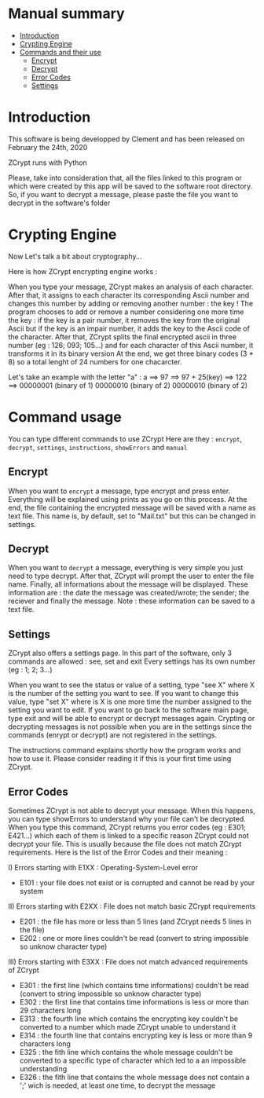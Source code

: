 # Manual summary
 - [Introduction](#introduction)
 - [Crypting Engine](#crypting-engine)
 - [Commands and their use](#command-usage)
   - [Encrypt](#encrypt)
   - [Decrypt](#decrypt)
   - [Error Codes](#error-codes)
   - [Settings](#settings)


# Introduction
This software is being developped by Clement and has been released on February the 24th, 2020

ZCrypt runs with Python

Please, take into consideration that, all the files linked to this program or which were created by this app will be saved to the software root directory.
So, if you want to decrypt a message, please paste the file you want to decrypt in the software's folder


# Crypting Engine
Now Let's talk a bit about cryptography...

Here is how ZCrypt encrypting engine works :

When you type your message, ZCrypt makes an analysis of each character.
After that, it assigns to each character its corresponding Ascii number and changes this number by adding or removing another number : the key !
The program chooses to add or remove a number considering one more time the key : if the key is a pair number, it removes the key from the original Ascii but if the key is an impair number, it adds the key to the Ascii code of the character.
After that, ZCrypt splits the final encrypted ascii in three number (eg : 126; 093; 105...) and for each character of this Ascii number, it transforms it in its binary version
At the end, we get three binary codes (3 * 8) so a total lenght of 24 numbers for one chacarcter.

Let's take an example with the letter "a" : a ==> 97 ==> 97 + 25(key) ==> 122 ==> 00000001 (binary of 1) 00000010 (binary of 2) 00000010 (binary of 2)


# Command usage
You can type different commands to use ZCrypt
Here are they : `encrypt`, `decrypt`, `settings`, `instructions`, `showErrors` and `manual`

## Encrypt
When you want to `encrypt` a message, type encrypt and press enter.
Everything will be explained using prints as you go on this process.
At the end, the file containing the encrypted message will be saved with a name as text file.
This name is, by default, set to "Mail.txt" but this can be changed in settings.

## Decrypt
When you want to `decrypt` a message, everything is very simple you just need to type decrypt.
After that, ZCrypt will prompt the user to enter the file name.
Finally, all informations about the message will be displayed.
These information are : the date the message was created/wrote; the sender; the reciever and finally the message.
Note : these information can be saved to a text file.

## Settings
ZCrypt also offers a settings page.
In this part of the software, only 3 commands are allowed : see, set and exit
Every settings has its own number (eg : 1; 2; 3...)

When you want to see the status or value of a setting, type "see X" where X is the number of the setting you want to see.
If you want to change this value, type "set X" where is X is one more time the number assigned to the setting you want to edit.
If you want to go back to the software main page, type exit and will be able to encrypt or decrypt messages again.
Crypting or decrypting messages is not possible when you are in the settings since the commands (enrypt or decrypt) are not registered in the settings.

The instructions command explains shortly how the program works and how to use it.
Please consider reading it if this is your first time using ZCrypt.

## Error Codes
Sometimes ZCrypt is not able to decrypt your message.
When this happens, you can type showErrors to understand why your file can't be decrypted.
When you type this command, ZCrypt returns you error codes (eg : E301; E421...) which each of them is linked to a specific reason ZCrypt could not decrypt your file.
This is usually because the file does not match ZCrypt requirements.
Here is the list of the Error Codes and their meaning :

I) Errors starting with E1XX : Operating-System-Level error
- E101 : your file does not exist or is corrupted and cannot be read by your system

II) Errors starting with E2XX : File does not match basic ZCrypt requirements
- E201 : the file has more or less than 5 lines (and ZCrypt needs 5 lines in the file)
- E202 : one or more lines couldn't be read (convert to string impossible so unknow character type)

III) Errors starting with E3XX : File does not match advanced requirements of ZCrypt
- E301 : the first line (which contains time informations) couldn't be read (convert to string impossible so unknow character type)
- E302 : the first line that contains time informations is less or more than 29 characters long
- E313 : the fourth line which contains the encrypting key couldn't be converted to a number which made ZCrypt unable to understand it
- E314 : the fourth line that contains encrypting key is less or more than 9 characters long
- E325 : the fith line which contains the whole message couldn't be converted to a specific type of character which led to a an impossible understanding
- E326 : the fith line that contains the whole message does not contain a ';' wich is needed, at least one time, to decrypt the message










